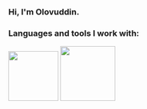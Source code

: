 ### Hi, I'm Olovuddin.

### Languages and tools I work with:

<code><img src="https://upload.wikimedia.org/wikipedia/commons/thumb/6/61/HTML5_logo_and_wordmark.svg/2048px-HTML5_logo_and_wordmark.svg.png" width="100" height="100"/></code>
<code><img src="https://cdn.freebiesupply.com/logos/large/2x/css3-logo-png-transparent.png" width="110" height="110"/></code>
